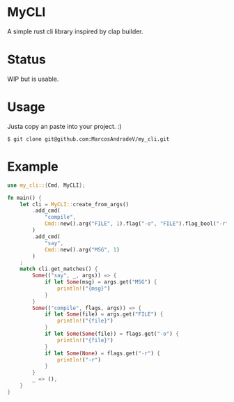 # MyCLI

A simple rust cli library inspired by clap builder.

# Status

WIP but is usable.

# Usage

Justa copy an paste into your project. :)

```console
$ git clone git@github.com:MarcosAndradeV/my_cli.git
```

# Example

```rust
use my_cli::{Cmd, MyCLI};

fn main() {
    let cli = MyCLI::create_from_args()
        .add_cmd(
            "compile",
            Cmd::new().arg("FILE", 1).flag("-o", "FILE").flag_bool("-r")
        )
        .add_cmd(
            "say",
            Cmd::new().arg("MSG", 1)
        )
    ;
    match cli.get_matches() {
        Some(("say", _, args)) => {
            if let Some(msg) = args.get("MSG") {
                println!("{msg}")
            }
        }
        Some(("compile", flags, args)) => {
            if let Some(file) = args.get("FILE") {
                println!("{file}")
            }
            if let Some(Some(file)) = flags.get("-o") {
                println!("{file}")
            }
            if let Some(None) = flags.get("-r") {
                println!("-r")
            }
        }
        _ => (),
    }
}

```
